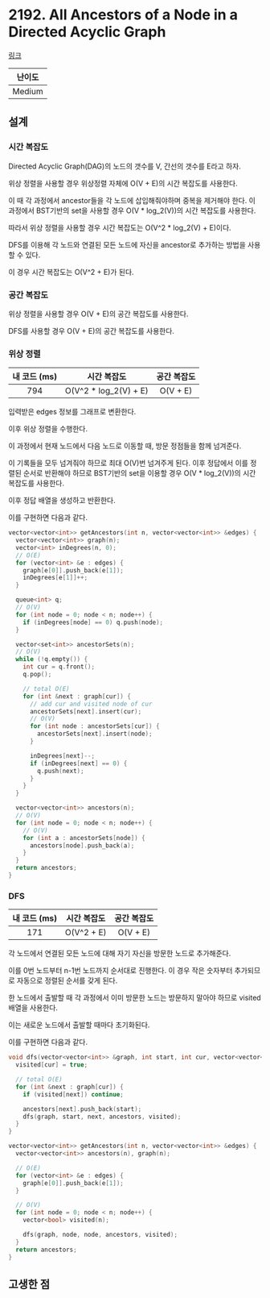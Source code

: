 # 2192. All Ancestors of a Node in a Directed Acyclic Graph

[링크](https://leetcode.com/problems/all-ancestors-of-a-node-in-a-directed-acyclic-graph/)

| 난이도 |
| :----: |
| Medium |

## 설계

### 시간 복잡도

Directed Acyclic Graph(DAG)의 노드의 갯수를 V, 간선의 갯수를 E라고 하자.

위상 정렬을 사용할 경우 위상정렬 자체에 O(V + E)의 시간 복잡도를 사용한다.

이 때 각 과정에서 ancestor들을 각 노드에 삽입해줘야하며 중복을 제거해야 한다. 이 과정에서 BST기반의 set을 사용할 경우 O(V \* log_2(V))의 시간 복잡도를 사용한다.

따라서 위상 정렬을 사용할 경우 시간 복잡도는 O(V^2 \* log_2(V) + E)이다.

DFS를 이용해 각 노드와 연결된 모든 노드에 자신을 ancestor로 추가하는 방법을 사용할 수 있다.

이 경우 시간 복잡도는 O(V^2 + E)가 된다.

### 공간 복잡도

위상 정렬을 사용할 경우 O(V + E)의 공간 복잡도를 사용한다.

DFS를 사용할 경우 O(V + E)의 공간 복잡도를 사용한다.

### 위상 정렬

| 내 코드 (ms) |      시간 복잡도       | 공간 복잡도 |
| :----------: | :--------------------: | :---------: |
|     794      | O(V^2 \* log_2(V) + E) |  O(V + E)   |

입력받은 edges 정보를 그래프로 변환한다.

이후 위상 정렬을 수행한다.

이 과정에서 현재 노드에서 다음 노드로 이동할 때, 방문 정점들을 함께 넘겨준다.

이 기록들을 모두 넘겨줘야 하므로 최대 O(V)번 넘겨주게 된다. 이후 정답에서 이를 정렬된 순서로 반환해야 하므로 BST기반의 set을 이용할 경우 O(V \* log_2(V))의 시간 복잡도를 사용한다.

이후 정답 배열을 생성하고 반환한다.

이를 구현하면 다음과 같다.

```cpp
vector<vector<int>> getAncestors(int n, vector<vector<int>> &edges) {
  vector<vector<int>> graph(n);
  vector<int> inDegrees(n, 0);
  // O(E)
  for (vector<int> &e : edges) {
    graph[e[0]].push_back(e[1]);
    inDegrees[e[1]]++;
  }

  queue<int> q;
  // O(V)
  for (int node = 0; node < n; node++) {
    if (inDegrees[node] == 0) q.push(node);
  }

  vector<set<int>> ancestorSets(n);
  // O(V)
  while (!q.empty()) {
    int cur = q.front();
    q.pop();

    // total O(E)
    for (int &next : graph[cur]) {
      // add cur and visited node of cur
      ancestorSets[next].insert(cur);
      // O(V)
      for (int node : ancestorSets[cur]) {
        ancestorSets[next].insert(node);
      }

      inDegrees[next]--;
      if (inDegrees[next] == 0) {
        q.push(next);
      }
    }
  }

  vector<vector<int>> ancestors(n);
  // O(V)
  for (int node = 0; node < n; node++) {
    // O(V)
    for (int a : ancestorSets[node]) {
      ancestors[node].push_back(a);
    }
  }
  return ancestors;
}
```

### DFS

| 내 코드 (ms) | 시간 복잡도 | 공간 복잡도 |
| :----------: | :---------: | :---------: |
|     171      | O(V^2 + E)  |  O(V + E)   |

각 노드에서 연결된 모든 노드에 대해 자기 자신을 방문한 노드로 추가해준다.

이를 0번 노드부터 n-1번 노드까지 순서대로 진행한다. 이 경우 작은 숫자부터 추가되므로 자동으로 정렬된 순서를 갖게 된다.

한 노드에서 출발할 때 각 과정에서 이미 방문한 노드는 방문하지 말아야 하므로 visited 배열을 사용한다.

이는 새로운 노드에서 출발할 때마다 초기화된다.

이를 구현하면 다음과 같다.

```cpp
void dfs(vector<vector<int>> &graph, int start, int cur, vector<vector<int>> &ancestors, vector<bool> &visited) {
  visited[cur] = true;

  // total O(E)
  for (int &next : graph[cur]) {
    if (visited[next]) continue;

    ancestors[next].push_back(start);
    dfs(graph, start, next, ancestors, visited);
  }
}

vector<vector<int>> getAncestors(int n, vector<vector<int>> &edges) {
  vector<vector<int>> ancestors(n), graph(n);

  // O(E)
  for (vector<int> &e : edges) {
    graph[e[0]].push_back(e[1]);
  }

  // O(V)
  for (int node = 0; node < n; node++) {
    vector<bool> visited(n);

    dfs(graph, node, node, ancestors, visited);
  }
  return ancestors;
}
```

## 고생한 점
